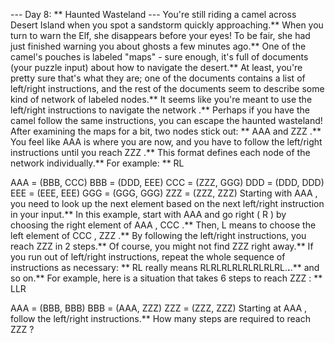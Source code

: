 --- Day 8: ** Haunted Wasteland ---
You're still riding a camel across Desert Island when you spot a sandstorm quickly approaching.** When you turn to warn the Elf, she disappears before your eyes! To be fair, she had just finished warning you about
ghosts
a few minutes ago.**
One of the camel's pouches is labeled "maps" - sure enough, it's full of documents (your puzzle input) about how to navigate the desert.** At least, you're pretty sure that's what they are; one of the documents contains a list of left/right instructions, and the rest of the documents seem to describe some kind of
network
of labeled nodes.**
It seems like you're meant to use the
left/right
instructions to
navigate the network
.** Perhaps if you have the camel follow the same instructions, you can escape the haunted wasteland!
After examining the maps for a bit, two nodes stick out: **
AAA
and
ZZZ
.** You feel like
AAA
is where you are now, and you have to follow the left/right instructions until you reach
ZZZ
.**
This format defines each
node
of the network individually.** For example: **
RL

AAA = (BBB, CCC)
BBB = (DDD, EEE)
CCC = (ZZZ, GGG)
DDD = (DDD, DDD)
EEE = (EEE, EEE)
GGG = (GGG, GGG)
ZZZ = (ZZZ, ZZZ)
Starting with
AAA
, you need to
look up the next element
based on the next left/right instruction in your input.** In this example, start with
AAA
and go
right
(
R
) by choosing the right element of
AAA
,
CCC
.** Then,
L
means to choose the
left
element of
CCC
,
ZZZ
.** By following the left/right instructions, you reach
ZZZ
in
2
steps.**
Of course, you might not find
ZZZ
right away.** If you run out of left/right instructions, repeat the whole sequence of instructions as necessary: **
RL
really means
RLRLRLRLRLRLRLRL.**.**.**
and so on.** For example, here is a situation that takes
6
steps to reach
ZZZ
: **
LLR

AAA = (BBB, BBB)
BBB = (AAA, ZZZ)
ZZZ = (ZZZ, ZZZ)
Starting at
AAA
, follow the left/right instructions.**
How many steps are required to reach
ZZZ
?

